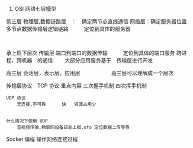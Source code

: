 

1. OSI 网络七层模型

  低三层    物理层,数据链路层　：　确定两节点直线通信
           网络层：确定服务器位置　多节点数据传输层逻辑链路　　　定位到具体的服务器

          　

  承上启下层次   传输层  端口到端口的数据传输　　　定位到具体的端口服务
                      跨进程，跨机器　的通信　　
                      大部分应用服务基于　传输层进行开发

  高三层    会话层，表示层，应用层　　　　　　高三层可以理解成一个层次

  传输层协议　TCP 协议
    重点内容   三次握手机制    四次挥手机制   

    UDP 协议   
        无连接,不可靠      快   资源占用少


    什么情况下使用 UDP
        音视频传输,物联网设备日志上报,ofo 定位数据上传等等


Socket 编程
    操作网络连接过程
      
